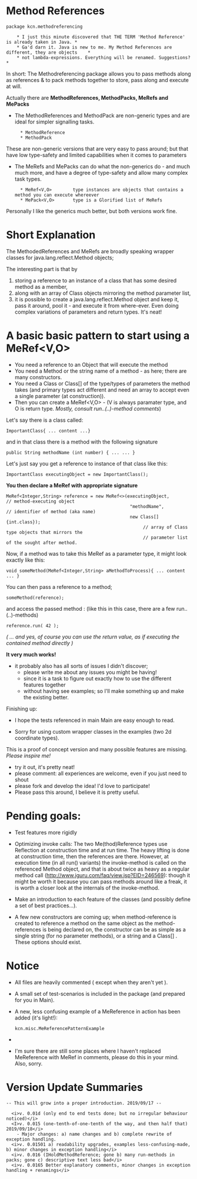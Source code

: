 # Method References
    package kcn.methodreferencing

        * I just this minute discovered that THE TERM 'Method Reference' is already taken in Java. *
        * Ga'd darn it. Java is new to me. My Method References are different, they are objects    *
        * not lambda-expressions. Everything will be renamed. Suggestions?                         *


In short:
The Methodreferencing package allows you to pass methods along as references & to pack methods together to store, pass along and execute at will.


Actually there are <b> MethodReferences, MethodPacks, MeRefs and MePacks </b>

* The MethodReferences and MethodPack are non-generic types and are ideal for simpler signalling tasks.

        * MethodReference   
        * MethodPack        
    
These are non-generic versions that are very easy to pass around;
but that have low type-safety and limited capabilities when it comes to parameters

* The MeRefs and MePacks can do what the non-generics do - and much much more, and have a degree of type-safety and allow 
  many complex task types.

        * MeRef<V,O>        type instances are objects that contains a method you can execute whereever
        * MePack<V,O>       type is a Glorified list of MeRefs



Personally I like the generics much better, but both versions work fine.


# Short Explanation
The MethodedReferences and MeRefs are broadly speaking
wrapper classes for java.lang.reflect.Method objects;

The interesting part is that by  
1) storing a reference to an instance of a class that
has some desired method as a member, 
2) along with an array of Class objects mirroring the 
method parameter list,
3) it is possible to create a java.lang.reflect.Method object 
and keep it, pass it around, pool it - and execute it 
from where-ever.
Even doing complex variations of parameters and return types. It's neat!
# A basic basic pattern to start using a MeRef<V,O>

* You need a reference to an Object that will execute the method 
* You need a Method or the string name of a method - as here; there are many constructors.
* You need a Class or Class[] of the type/types of parameters the method takes (and primary types act different and need an array to accept even a single parameter (at construction)).
* Then you can create a MeRef<V,O> - (V is always paramater type, and O is return type. <i>Mostly, consult run..(..)-method comments</i>) 

Let's say there is a class called: 

    ImportantClass{ ... content ...}

and in that class there is a method with the following signature

    public String methodName (int number) { ... ... }


Let's just say you get a reference to instance of that class like this:

    ImportantClass executingObject = new ImportantClass();



<b>You then declare a MeRef with appropriate signature </b>

    MeRef<Integer,String> reference = new MeRef<>(executingObject,          // method-executing object
                                                   "methodName",            // identifier of method (aka name)
                                                   new Class[]{int.class}); 
                                                        // array of Class type objects that mirrors the
                                                        // parameter list of the sought after method.

Now, if a method was to take this MeRef as a parameter type, it might look exactly like this:

    void someMethod(MeRef<Integer,String> aMethodToProcess){ ... content ... } 
 
You can then pass a reference to a method;

    someMethod(reference);

and access the passed method : (like this in this case, there are a few run..(..)-methods)

    reference.run( 42 );

<i>( ... and yes, of course you can use the return value, as if executing the contained method directly )</i>


<B>It very much works!</B>
- it probably also has all sorts of issues I didn't discover; 
  * please write me about any issues you might be having!
  * since it is a task to figure out exactly how to use the different features together
   - without having see examples; so I'll make something up and make the existing better.  

Finishing up: 
* I hope the tests referenced in main Main are easy enough to read.
  
* Sorry for using custom wrapper classes in the examples (two 2d coordinate types).


This is a proof of concept version and many possible features are missing. <i> Please inspire me! </i>

* try it out, it's pretty neat!
* please comment: all experiences are welcome, even if you just need to shout
* please fork and develop the idea! I'd love to participate!
* Please pass this around, I believe it is pretty useful.

# Pending goals:
* Test features more rigidly
* Optimizing invoke calls: The two Me(thod)Reference types use Reflection at construction time and at run time. The heavy lifting is done at construction time, then the references are there. However, at execution time (in all run() variants) the invoke-method is called on the referenced Method object, and that is about twice as heavy as a regular method call (http://www.jguru.com/faq/view.jsp?EID=246569): though it might be worth it because you can pass methods around like a freak, it is worth a closer look at the internals of the invoke-method.

* Make an introduction to each feature of the classes (and possibly define a set of best practices...).

* A few new constructors are coming up; when method-reference is created to reference a method on the same object as the method-references is being declared on, the constructor can be as simple as a single string (for no parameter methods), or a string and a Class[] . These options should exist.



# Notice
* All files are heavily commented ( except when they aren't yet ).
* A small set of test-scenarios is included in the package (and prepared for you in Main).

* A new, less confusing example of a MeReference in action has been added (it's light!):

      kcn.misc.MeReferencePatternExample           

* 
* I'm sure there are still some places where I haven't replaced MeReference with MeRef in comments, please do this in your mind. Also, sorry.

# Version Update Summaries
    -- This will grow into a proper introduction. 2019/09/17 --
    
      <i>v. 0.01d (only end to end tests done; but no irregular behaviour noticed)</i>
      <I>v. 0.015 (one-tenth-of-one-tenth of the way, and then half that) 2019/09/18</i>
        - Major changes: a) name changes and b) complete rewrite of exception handling.
      <i>v. 0.01501 a) readability upgrades, examples less-confusing-made, b) minor changes in exception handling</i>
      <i>v. 0.016 (IHoldMethodReference; gone b) many run-methods in packs; gone c) descriptive text less bad</i>     
      <i>v. 0.0165 Better explanatory comments, minor changes in exception handling + renamings</i> 
